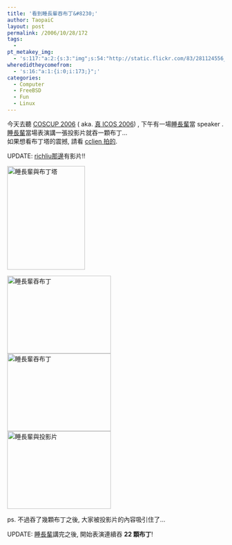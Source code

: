 ```yaml
---
title: '看到睡長輩吞布丁&#8230;'
author: TaopaiC
layout: post
permalink: /2006/10/28/172
tags:
  - 
pt_metakey_img:
  - 's:117:"a:2:{s:3:"img";s:54:"http://static.flickr.com/83/281124556_85a43bc2ac_m.jpg";s:3:"alt";s:21:"睡長輩與布丁塔";}";'
wheredidtheycomefrom:
  - 's:16:"a:1:{i:0;i:173;}";'
categories:
  - Computer
  - FreeBSD
  - Fun
  - Linux
---
```

今天去聽 [COSCUP 2006][1] ( aka. [真 ICOS 2006][1]) , 下午有一場[睡長輩][2]當 speaker . [睡長輩][2]當場表演講一張投影片就吞一顆布丁&#8230;  
如果想看布丁塔的震撼, 請看 [cclien 拍的][3].

UPDATE: [richliu那邊][4]有影片!!

[<img src="http://static.flickr.com/83/281124556_85a43bc2ac_m.jpg" alt="睡長輩與布丁塔" height="240" width="180" /><!--more-->][5]

  
[<img src="http://static.flickr.com/81/281124538_b9d69dd0db_m.jpg" alt="睡長輩吞布丁" height="180" width="240" />][6]  
[<img src="http://static.flickr.com/90/281124516_cd07887f98_m.jpg" alt="睡長輩吞布丁" height="180" width="240" />][7]  
[<img src="http://static.flickr.com/104/281124498_9a107a0d69_m.jpg" alt="睡長輩與投影片" height="180" width="240" />][8]

ps. 不過吞了幾顆布丁之後, 大家被投影片的內容吸引住了&#8230;

UPDATE: [睡長輩][2]講完之後, 開始表演連續吞 **22 顆布丁**!

 [1]: http://coscup.tossug.org/
 [2]: http://slzzp.blogspot.com/
 [3]: http://www.flickr.com/photos/cclien/281114730/
 [4]: http://blog.richliu.com/2006/10/28/380/
 [5]: http://www.flickr.com/photos/taopaic/281124556/ "Photo Sharing"
 [6]: http://www.flickr.com/photos/taopaic/281124538/ "Photo Sharing"
 [7]: http://www.flickr.com/photos/taopaic/281124516/ "Photo Sharing"
 [8]: http://www.flickr.com/photos/taopaic/281124498/ "Photo Sharing"